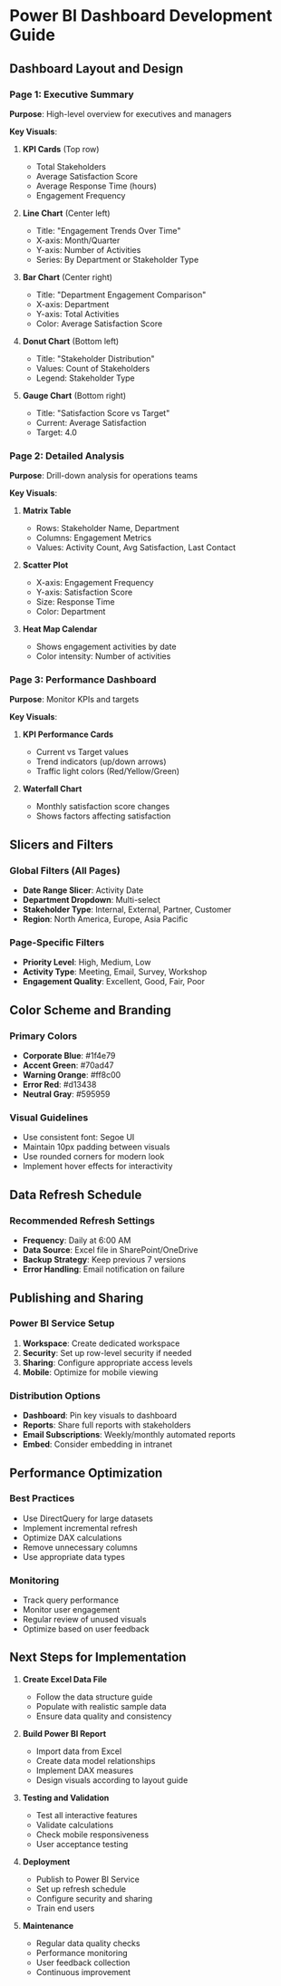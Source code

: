 # Power BI Dashboard Development Guide

## Dashboard Layout and Design

### Page 1: Executive Summary
**Purpose**: High-level overview for executives and managers

**Key Visuals**:
1. **KPI Cards** (Top row)
   - Total Stakeholders
   - Average Satisfaction Score
   - Average Response Time (hours)
   - Engagement Frequency

2. **Line Chart** (Center left)
   - Title: "Engagement Trends Over Time"
   - X-axis: Month/Quarter
   - Y-axis: Number of Activities
   - Series: By Department or Stakeholder Type

3. **Bar Chart** (Center right)
   - Title: "Department Engagement Comparison"
   - X-axis: Department
   - Y-axis: Total Activities
   - Color: Average Satisfaction Score

4. **Donut Chart** (Bottom left)
   - Title: "Stakeholder Distribution"
   - Values: Count of Stakeholders
   - Legend: Stakeholder Type

5. **Gauge Chart** (Bottom right)
   - Title: "Satisfaction Score vs Target"
   - Current: Average Satisfaction
   - Target: 4.0

### Page 2: Detailed Analysis
**Purpose**: Drill-down analysis for operations teams

**Key Visuals**:
1. **Matrix Table**
   - Rows: Stakeholder Name, Department
   - Columns: Engagement Metrics
   - Values: Activity Count, Avg Satisfaction, Last Contact

2. **Scatter Plot**
   - X-axis: Engagement Frequency
   - Y-axis: Satisfaction Score
   - Size: Response Time
   - Color: Department

3. **Heat Map Calendar**
   - Shows engagement activities by date
   - Color intensity: Number of activities

### Page 3: Performance Dashboard
**Purpose**: Monitor KPIs and targets

**Key Visuals**:
1. **KPI Performance Cards**
   - Current vs Target values
   - Trend indicators (up/down arrows)
   - Traffic light colors (Red/Yellow/Green)

2. **Waterfall Chart**
   - Monthly satisfaction score changes
   - Shows factors affecting satisfaction

## Slicers and Filters

### Global Filters (All Pages)
- **Date Range Slicer**: Activity Date
- **Department Dropdown**: Multi-select
- **Stakeholder Type**: Internal, External, Partner, Customer
- **Region**: North America, Europe, Asia Pacific

### Page-Specific Filters
- **Priority Level**: High, Medium, Low
- **Activity Type**: Meeting, Email, Survey, Workshop
- **Engagement Quality**: Excellent, Good, Fair, Poor

## Color Scheme and Branding

### Primary Colors
- **Corporate Blue**: #1f4e79
- **Accent Green**: #70ad47
- **Warning Orange**: #ff8c00
- **Error Red**: #d13438
- **Neutral Gray**: #595959

### Visual Guidelines
- Use consistent font: Segoe UI
- Maintain 10px padding between visuals
- Use rounded corners for modern look
- Implement hover effects for interactivity

## Data Refresh Schedule

### Recommended Refresh Settings
- **Frequency**: Daily at 6:00 AM
- **Data Source**: Excel file in SharePoint/OneDrive
- **Backup Strategy**: Keep previous 7 versions
- **Error Handling**: Email notification on failure

## Publishing and Sharing

### Power BI Service Setup
1. **Workspace**: Create dedicated workspace
2. **Security**: Set up row-level security if needed
3. **Sharing**: Configure appropriate access levels
4. **Mobile**: Optimize for mobile viewing

### Distribution Options
- **Dashboard**: Pin key visuals to dashboard
- **Reports**: Share full reports with stakeholders
- **Email Subscriptions**: Weekly/monthly automated reports
- **Embed**: Consider embedding in intranet

## Performance Optimization

### Best Practices
- Use DirectQuery for large datasets
- Implement incremental refresh
- Optimize DAX calculations
- Remove unnecessary columns
- Use appropriate data types

### Monitoring
- Track query performance
- Monitor user engagement
- Regular review of unused visuals
- Optimize based on user feedback

## Next Steps for Implementation

1. **Create Excel Data File**
   - Follow the data structure guide
   - Populate with realistic sample data
   - Ensure data quality and consistency

2. **Build Power BI Report**
   - Import data from Excel
   - Create data model relationships
   - Implement DAX measures
   - Design visuals according to layout guide

3. **Testing and Validation**
   - Test all interactive features
   - Validate calculations
   - Check mobile responsiveness
   - User acceptance testing

4. **Deployment**
   - Publish to Power BI Service
   - Set up refresh schedule
   - Configure security and sharing
   - Train end users

5. **Maintenance**
   - Regular data quality checks
   - Performance monitoring
   - User feedback collection
   - Continuous improvement
